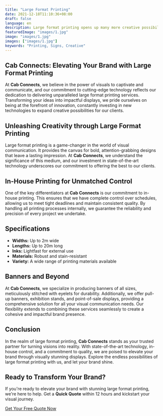 ```yaml
---
title: "Large Format Printing"
date: 2021-12-18T11:10:36+08:00
draft: false
language: en
description: Large format printing opens up many more creative possibilities for clients and is the reason behind our continuing investment in new technology.
featuredImage: "images/1.jpg"
image: "images/1.jpg"
images: ["images/1.jpg"]
keywords: "Printing, Signs, Creative"
---
```


## Cab Connects: Elevating Your Brand with Large Format Printing

At **Cab Connects**, we believe in the power of visuals to captivate and communicate, and our commitment to cutting-edge technology reflects our dedication to delivering unparalleled large format printing services. Transforming your ideas into impactful displays, we pride ourselves on being at the forefront of innovation, constantly investing in new technologies to expand creative possibilities for our clients.

## Unleashing Creativity through Large Format Printing

Large format printing is a game-changer in the world of visual communication. It provides the canvas for bold, attention-grabbing designs that leave a lasting impression. At **Cab Connects**, we understand the significance of this medium, and our investment in state-of-the-art technology underscores our commitment to offering the best to our clients.

## In-House Printing for Unmatched Control

One of the key differentiators at **Cab Connects** is our commitment to in-house printing. This ensures that we have complete control over schedules, allowing us to meet tight deadlines and maintain consistent quality. By handling all printing processes internally, we guarantee the reliability and precision of every project we undertake.

## Specifications

- **Widths:** Up to 2m wide
- **Lengths:** Up to 20m long
- **Inks:** Lightfast for external use
- **Materials:** Robust and stain-resistant
- **Variety:** A wide range of printing materials available

## Banners and Beyond

At **Cab Connects**, we specialize in producing banners of all sizes, meticulously stitched with eyelets for durability. Additionally, we offer pull-up banners, exhibition stands, and point-of-sale displays, providing a comprehensive solution for all your visual communication needs. Our flexibility extends to combining these services seamlessly to create a cohesive and impactful brand presence.

## Conclusion

In the realm of large format printing, **Cab Connects** stands as your trusted partner for turning visions into reality. With state-of-the-art technology, in-house control, and a commitment to quality, we are poised to elevate your brand through visually stunning displays. Explore the endless possibilities of large format printing with us, and let your brand shine.


## Ready to Transform Your Brand?

If you're ready to elevate your brand with stunning large format printing, we're here to help. Get a **Quick Quote** within 12 hours and kickstart your visual journey.

[Get Your Free Quote Now](/quotation-form/)

